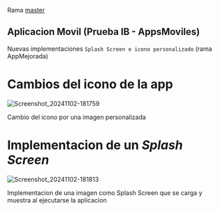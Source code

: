 Rama [master](https://github.com/Alejo-P/Prueba1B-Moviles)
## Aplicacion Movil (Prueba IB - AppsMoviles)

Nuevas implementaciones ```Splash Screen e icono personalizado``` (rama AppMejorada)

# Cambios del icono de la app
![Screenshot_20241102-181759](https://github.com/user-attachments/assets/6bbf0746-86ad-4ff0-a38e-0515f44a99d5)

Cambio del icono por una imagen personalizada

# Implementacion de un _Splash Screen_
![Screenshot_20241102-181813](https://github.com/user-attachments/assets/9c8499bb-6b86-4754-b909-5576a7a9dbd5)

Implementacion de una imagen como Splash Screen que se carga y muestra al ejecutarse la aplicacion
